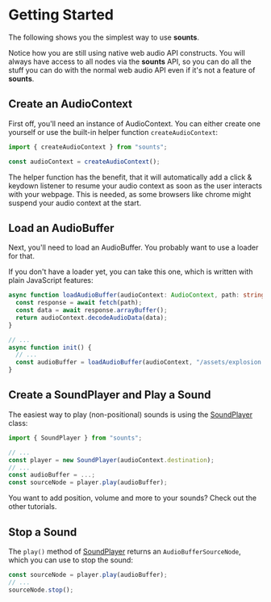 # Getting Started

The following shows you the simplest way to use **sounts**.

Notice how you are still using native web audio API constructs. You will always have access to all nodes via the **sounts** API, so you can do all the stuff you can do with the normal web audio API even if it's not a feature of **sounts**.

## Create an AudioContext

First off, you'll need an instance of AudioContext. You can either create one yourself or use the built-in helper function `createAudioContext`:

```typescript
import { createAudioContext } from "sounts";

const audioContext = createAudioContext();
```

The helper function has the benefit, that it will automatically add a click & keydown listener to resume your audio context as soon as the user interacts with your webpage. This is needed, as some browsers like chrome might suspend your audio context at the start.

## Load an AudioBuffer

Next, you'll need to load an AudioBuffer. You probably want to use a loader for that.

If you don't have a loader yet, you can take this one, which is written with plain JavaScript features:

```typescript
async function loadAudioBuffer(audioContext: AudioContext, path: string) {
  const response = await fetch(path);
  const data = await response.arrayBuffer();
  return audioContext.decodeAudioData(data);
}

// ...
async function init() {
  // ...
  const audioBuffer = loadAudioBuffer(audioContext, "/assets/explosion.wav");
}
```

## Create a SoundPlayer and Play a Sound

The easiest way to play (non-positional) sounds is using the [SoundPlayer](https://lusito.github.io/sounts/api/classes/SoundPlayer.html) class:

```typescript
import { SoundPlayer } from "sounts";

// ...
const player = new SoundPlayer(audioContext.destination);
// ...
const audioBuffer = ...;
const sourceNode = player.play(audioBuffer);
```

You want to add position, volume and more to your sounds? Check out the other tutorials.

## Stop a Sound

The `play()` method of [SoundPlayer](https://lusito.github.io/sounts/api/classes/SoundPlayer.html) returns an `AudioBufferSourceNode`, which you can use to stop the sound:

```typescript
const sourceNode = player.play(audioBuffer);
// ...
sourceNode.stop();
```
